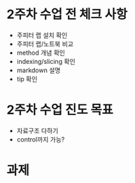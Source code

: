 # 2주차 수업 전 체크 사항
* 주피터 랩 설치 확인
* 주피터 랩/노트북 비교
* method 개념 확인
* indexing/slicing 확인
* markdown 설명
* tip 확인

# 2주차 수업 진도 목표
* 자료구조 다하기
* control까지 가능?

# 과제